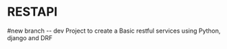 # RESTAPI
#new branch -- dev
Project to create a Basic restful services using Python, django and DRF
